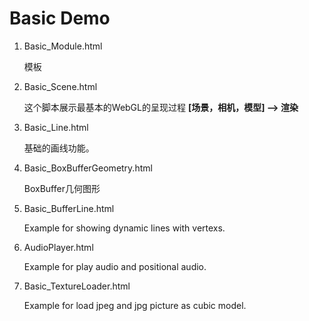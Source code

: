 # Basic Demo

1. Basic_Module.html

    模板
2. Basic_Scene.html

    这个脚本展示最基本的WebGL的呈现过程
    **[场景，相机，模型] --> 渲染**
3. Basic_Line.html

    基础的画线功能。
4. Basic_BoxBufferGeometry.html

    BoxBuffer几何图形
5. Basic_BufferLine.html

    Example for showing dynamic lines with vertexs.
6. AudioPlayer.html

    Example for play audio and positional audio.
7. Basic_TextureLoader.html

    Example for load jpeg and jpg picture as cubic model.
